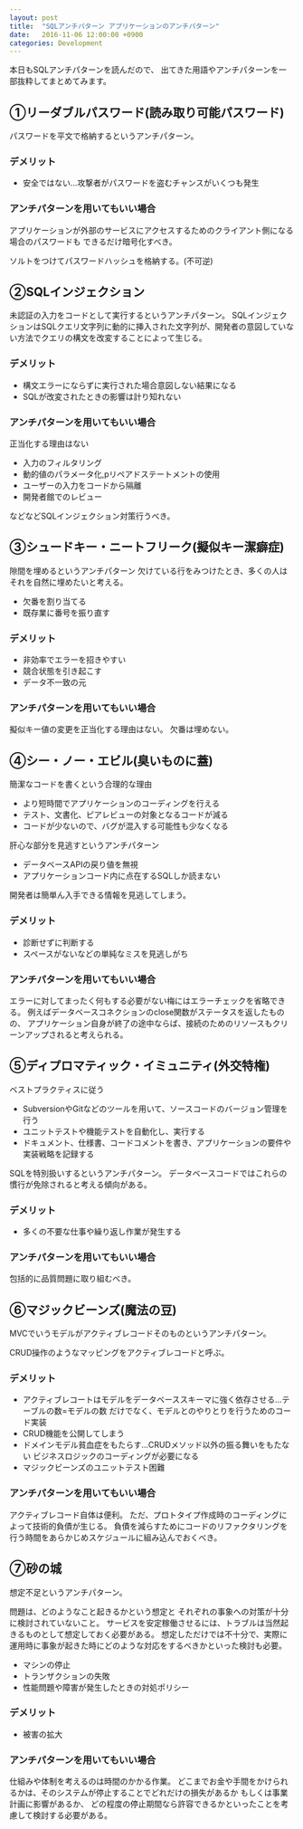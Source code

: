 ```yaml
---
layout: post
title:  "SQLアンチパターン アプリケーションのアンチパターン"
date:   2016-11-06 12:00:00 +0900
categories: Development
---
```


本日もSQLアンチパターンを読んだので、
出てきた用語やアンチパターンを一部抜粋してまとめてみます。

## ①リーダブルパスワード(読み取り可能パスワード)

パスワードを平文で格納するというアンチパターン。

### デメリット

- 安全ではない...攻撃者がパスワードを盗むチャンスがいくつも発生

### アンチパターンを用いてもいい場合

アプリケーションが外部のサービスにアクセスするためのクライアント側になる場合のパスワードも
できるだけ暗号化すべき。

ソルトをつけてパスワードハッシュを格納する。(不可逆)

## ②SQLインジェクション

未認証の入力をコードとして実行するというアンチパターン。
SQLインジェクションはSQLクエリ文字列に動的に挿入された文字列が、開発者の意図していない方法でクエリの構文を改変することによって生じる。

### デメリット

- 構文エラーにならずに実行された場合意図しない結果になる
- SQLが改変されたときの影響は計り知れない

### アンチパターンを用いてもいい場合

正当化する理由はない

- 入力のフィルタリング
- 動的値のパラメータ化,pリペアドステートメントの使用
- ユーザーの入力をコードから隔離
- 開発者館でのレビュー

などなどSQLインジェクション対策行うべき。

## ③シュードキー・ニートフリーク(擬似キー潔癖症)

隙間を埋めるというアンチパターン
欠けている行をみつけたとき、多くの人はそれを自然に埋めたいと考える。

- 欠番を割り当てる
- 既存業に番号を振り直す

### デメリット

- 非効率でエラーを招きやすい
- 競合状態を引き起こす
- データ不一致の元

### アンチパターンを用いてもいい場合

擬似キー値の変更を正当化する理由はない。
欠番は埋めない。

## ④シー・ノー・エビル(臭いものに蓋)

簡潔なコードを書くという合理的な理由

- より短時間でアプリケーションのコーディングを行える
- テスト、文書化、ピアレビューの対象となるコードが減る
- コードが少ないので、バグが混入する可能性も少なくなる

肝心な部分を見逃すというアンチパターン

- データベースAPIの戻り値を無視
- アプリケーションコード内に点在するSQLしか読まない

開発者は簡単ん入手できる情報を見逃してしまう。

### デメリット

- 診断せずに判断する
- スペースがないなどの単純なミスを見逃しがち

### アンチパターンを用いてもいい場合

エラーに対してまったく何もする必要がない梅にはエラーチェックを省略できる。
例えばデータベースコネクションのclose関数がステータスを返したものの、
アプリケーション自身が終了の途中ならば、接続のためのリソースもクリーンアップされると考えられる。

## ⑤ディプロマティック・イミュニティ(外交特権)

ベストプラクティスに従う

- SubversionやGitなどのツールを用いて、ソースコードのバージョン管理を行う
- ユニットテストや機能テストを自動化し、実行する
- ドキュメント、仕様書、コードコメントを書き、アプリケーションの要件や実装戦略を記録する

SQLを特別扱いするというアンチパターン。
データベースコードではこれらの慣行が免除されると考える傾向がある。

### デメリット

- 多くの不要な仕事や繰り返し作業が発生する

### アンチパターンを用いてもいい場合

包括的に品質問題に取り組むべき。

## ⑥マジックビーンズ(魔法の豆)

MVCでいうモデルがアクティブレコードそのものというアンチパターン。

CRUD操作のようなマッピングをアクティブレコードと呼ぶ。

### デメリット

- アクティブレコートはモデルをデータベーススキーマに強く依存させる...テーブルの数=モデルの数 だけでなく、モデルとのやりとりを行うためのコード実装
- CRUD機能を公開してしまう
- ドメインモデル貧血症をもたらす...CRUDメソッド以外の振る舞いをもたない ビジネスロジックのコーディングが必要になる
- マジックビーンズのユニットテスト困難

### アンチパターンを用いてもいい場合

アクティブレコード自体は便利。
ただ、プロトタイプ作成時のコーディングによって技術的負債が生じる。
負債を減らすためにコードのリファクタリングを行う時間をあらかじめスケジュールに組み込んでおくべき。

## ⑦砂の城

想定不足というアンチパターン。

問題は、どのようなこと起きるかという想定と
それぞれの事象への対策が十分に検討されていないこと。
サービスを安定稼働させるには、トラブルは当然起きるものとして想定しておく必要がある。
想定しただけでは不十分で、実際に運用時に事象が起きた時にどのような対応をするべきかといった検討も必要。

- マシンの停止
- トランザクションの失敗
- 性能問題や障害が発生したときの対処ポリシー

### デメリット

- 被害の拡大

### アンチパターンを用いてもいい場合

仕組みや体制を考えるのは時間のかかる作業。
どこまでお金や手間をかけられるかは、そのシステムが停止することでどれだけの損失があるか
もしくは事業計画に影響があるか、
どの程度の停止期間なら許容できるかといったことを考慮して検討する必要がある。